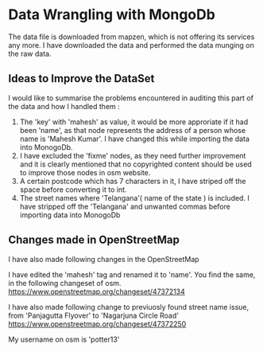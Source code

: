 # Data Wrangling with MongoDb

The data file is downloaded from mapzen, which is not offering its services any more. I have downloaded the data and performed the data munging on the raw data.

## Ideas to Improve the DataSet

I would like to summarise the problems encountered in auditing this part of the data and how I handled them :

1. The 'key' with 'mahesh' as value, it would be more approriate if it had been 'name', as that node represents the address of a person whose name is 'Mahesh Kumar'. I have changed this while importing the data into MonogoDb.
2. I have excluded the 'fixme' nodes, as they need further improvement and it is clearly mentioned that no copyrighted content should be used to improve those nodes in osm website.
3. A certain postcode which has 7 characters in it, I have striped off the space before converting it to int.
4. The street names where 'Telangana'( name of the state ) is included. I have stripped off the 'Telangana' and unwanted commas before importing data into MonogoDb

## Changes made in OpenStreetMap
I have also made following changes in the OpenStreetMap

I have edited the 'mahesh' tag and renamed it to 'name'. You find the same, in the following changeset of osm.
https://www.openstreetmap.org/changeset/47372134

I have also made following change to previuosly found street name issue, from 'Panjagutta Flyover' to 'Nagarjuna Circle Road'
https://www.openstreetmap.org/changeset/47372250

My username on osm is 'potter13'
